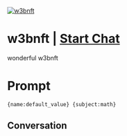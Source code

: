 
[![w3bnft](https://flow-prompt-covers.s3.us-west-1.amazonaws.com/icon/vintage/vint_8.png)](https://gptcall.net/chat.html?data=%7B%22contact%22%3A%7B%22id%22%3A%22Grkrk8WriCqaXpmOhR58c%22%2C%22flow%22%3Atrue%7D%7D)
# w3bnft | [Start Chat](https://gptcall.net/chat.html?data=%7B%22contact%22%3A%7B%22id%22%3A%22Grkrk8WriCqaXpmOhR58c%22%2C%22flow%22%3Atrue%7D%7D)
wonderful  w3bnft

# Prompt

```
{name:default_value} {subject:math}
```

## Conversation




